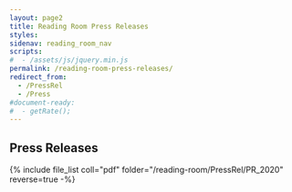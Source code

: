 ```yaml
---
layout: page2
title: Reading Room Press Releases
styles:
sidenav: reading_room_nav
scripts:
#  - /assets/js/jquery.min.js
permalink: /reading-room-press-releases/
redirect_from:
  - /PressRel
  - /Press
#document-ready:
#  - getRate();
---
```


## Press Releases

{% include file_list coll="pdf" folder="/reading-room/PressRel/PR_2020" reverse=true -%}

<!-- CONTENT END -->
